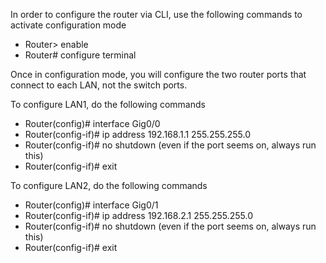 In order to configure the router via CLI, use the following commands to activate configuration mode

- Router> enable
- Router# configure terminal

Once in configuration mode, you will configure the two router ports that connect to each LAN, not the switch ports.

To configure LAN1, do the following commands

- Router(config)# interface Gig0/0
- Router(config-if)# ip address 192.168.1.1 255.255.255.0
- Router(config-if)# no shutdown  (even if the port seems on, always run this)
- Router(config-if)# exit

To configure LAN2, do the following commands

- Router(config)# interface Gig0/1
- Router(config-if)# ip address 192.168.2.1 255.255.255.0
- Router(config-if)# no shutdown  (even if the port seems on, always run this)
- Router(config-if)# exit


